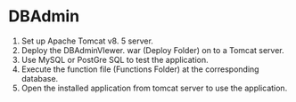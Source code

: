 # DBAdmin
1. Set up Apache Tomcat v8. 5 server.
2. Deploy the DBAdminVIewer. war (Deploy Folder) on to a Tomcat server.
3. Use MySQL or PostGre SQL to test the application.
4. Execute the function file (Functions Folder) at the corresponding database.
5. Open the installed application from tomcat server to use the application.